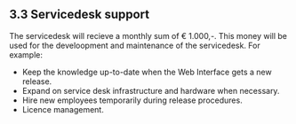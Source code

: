 ## 3.3 Servicedesk support

The servicedesk will recieve a monthly sum of € 1.000,-. This money will be used for the develoopment and maintenance of the servicedesk. For example:
- Keep the knowledge up-to-date when the Web Interface gets a new release.
- Expand on service desk infrastructure and hardware when necessary.
- Hire new employees temporarily during release procedures.
- Licence management.